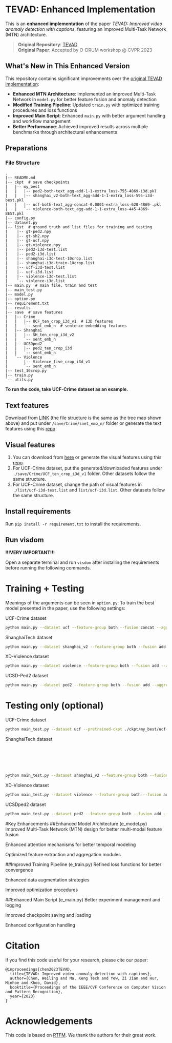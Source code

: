 # TEVAD: Enhanced Implementation

This is an **enhanced implementation** of the paper *TEVAD: Improved video anomaly detection with captions*, featuring an improved Multi-Task Network (MTN) architecture.

> **Original Repository**: [TEVAD](https://github.com/coranholmes/TEVAD/tree/main)  
> **Original Paper**: Accepted by O-DRUM workshop @ CVPR 2023

## What's New in This Enhanced Version

This repository contains significant improvements over the [original TEVAD implementation](https://github.com/coranholmes/TEVAD/tree/main):

- **Enhanced MTN Architecture**: Implemented an improved Multi-Task Network in `model.py` for better feature fusion and anomaly detection
- **Modified Training Pipeline**: Updated `train.py` with optimized training procedures and loss functions
- **Improved Main Script**: Enhanced `main.py` with better argument handling and workflow management
- **Better Performance**: Achieved improved results across multiple benchmarks through architectural enhancements

## Preparations

### File Structure

```
.
|-- README.md
|-- ckpt  # save checkpoints
|   |-- my_best
|   |   |-- ped2-both-text_agg-add-1-1-extra_loss-755-4869-i3d.pkl
|   |   |-- shanghai_v2-both-text_agg-add-1-1-extra_loss-595-i3d-best.pkl
|   |   |-- ucf-both-text_agg-concat-0.0001-extra_loss-620-4869-.pkl
|   |   `-- violence-both-text_agg-add-1-1-extra_loss-445-4869-BEST.pkl
|-- config.py
|-- dataset.py
|-- list  # ground truth and list files for training and testing
|    |-- gt-ped2.npy
|    |-- gt-sh2.npy
|    |-- gt-ucf.npy
|    |-- gt-violence.npy
|    |-- ped2-i3d-test.list
|    |-- ped2-i3d.list
|    |-- shanghai-i3d-test-10crop.list
|    |-- shanghai-i3d-train-10crop.list
|    |-- ucf-i3d-test.list
|    |-- ucf-i3d.list
|    |-- violence-i3d-test.list
|    `-- violence-i3d.list
|-- main.py  # main file, train and test
|-- main_test.py 
|-- model.py  
|-- option.py  
|-- requirement.txt
|-- results
|-- save  # save features
|   |-- Crime
|   |   |-- UCF_ten_crop_i3d_v1  # I3D features
|   |   `-- sent_emb_n  # sentence embedding features
|   |-- Shanghai
|   |   |-- SH_ten_crop_i3d_v2
|   |   `-- sent_emb_n
|   |-- UCSDped2
|   |   |-- ped2_ten_crop_i3d
|   |   `-- sent_emb_n
|   `-- Violence
|       |-- Violence_five_crop_i3d_v1
|       `-- sent_emb_n
|-- test_10crop.py
|-- train.py
`-- utils.py
```

**To run the code, take UCF-Crime dataset as an example.**

## Text features
Download from [LINK](https://1drv.ms/u/s!AlbDzA9D8VkhoO8dcvJNaAMkk5bbgA?e=Eh2LCB) (the file structure is the same as the tree map shown above) and put under `/save/Crime/snet_emb_n/` folder or generate the text features using this [repo](https://github.com/coranholmes/SwinBERT)

## Visual features
1. You can download from [here](https://1drv.ms/u/s!AlbDzA9D8VkhoO8dcvJNaAMkk5bbgA?e=Eh2LCB) or generate the visual features using this [repo](https://github.com/GowthamGottimukkala/I3D_Feature_Extraction_resnet).
2. For UCF-Crime dataset, put the generated/downloaded features under `./save/Crime/UCF_ten_crop_i3d_v1` folder. Other datasets follow the same structure.
3. For UCF-Crime dataset, change the path of visual features in `./list/ucf-i3d-test.list` and `list/ucf-i3d.list`. Other datasets follow the same structure.

## Install requirements
Run `pip install -r requirement.txt` to install the requirements.

## Run visdom
**!!!VERY IMPORTANT!!!**

Open a separate terminal and run `visdom` after installing the requirements before running the following commands.

# Training + Testing
Meanings of the arguments can be seen in `option.py`. To train the best model presented in the paper, use the following settings:

UCF-Crime dataset
```bash
python main.py --dataset ucf --feature-group both --fusion concat --aggregate_text --extra_loss
```
ShanghaiTech dataset
```bash
python main.py --dataset shanghai_v2 --feature-group both --fusion add --aggregate_text --extra_loss
```
XD-Violence dataset
```bash
python main.py --dataset violence --feature-group both --fusion add --aggregate_text --extra_loss --feature-size 1024
```
UCSD-Ped2 dataset
```bash
python main.py --dataset ped2 --feature-group both --fusion add --aggregate_text --max-epoch 5000 --extra_loss --batch-size 2
```

# Testing only (optional)
UCF-Crime dataset
```bash
python main_test.py --dataset ucf --pretrained-ckpt ./ckpt/my_best/ucf-both-text_agg-concat-0.0001-extra_loss-620-4869-.pkl --feature-group both --fusion concat --aggregate_text --save_test_results
```
ShanghaiTech dataset
```bash






python main_test.py --dataset shanghai_v2 --feature-group both --fusion add --aggregate_text --pretrained-ckpt ./ckpt/my_best/shanghai_v2-both-text_agg-add-1-1-extra_loss-595-i3d-best.pkl --save_test_results
```






XD-Violence dataset
```bash
python main_test.py --dataset violence --feature-group both --fusion add --aggregate_text --feature-size 1024 --pretrained-ckpt ./ckpt/my_best/violence-both-text_agg-add-1-1-extra_loss-445-4869-BEST.pkl --save_test_results
```
UCSDped2 dataset
```bash
python main_test.py --dataset ped2 --feature-group both --fusion add --aggregate_text --pretrained-ckpt ./ckpt/my_best/ped2-both-text_agg-add-1-1-extra_loss-755-4869-i3d.pkl --save_test_results
```


#Key Enhancements
##Enhanced Model Architecture (e_model.py)
Improved Multi-Task Network (MTN) design for better multi-modal feature fusion

Enhanced attention mechanisms for better temporal modeling

Optimized feature extraction and aggregation modules

##Improved Training Pipeline (e_train.py)
Refined loss functions for better convergence

Enhanced data augmentation strategies

Improved optimization procedures

##Enhanced Main Script (e_main.py)
Better experiment management and logging

Improved checkpoint saving and loading

Enhanced configuration handling
# Citation
If you find this code useful for your research, please cite our paper:
```
@inproceedings{chen2023TEVAD,
  title={TEVAD: Improved video anomaly detection with captions},
  author={Chen, Weiling and Ma, Keng Teck and Yew, Zi Jian and Hur, Minhoe and Khoo, David},
  booktitle={Proceedings of the IEEE/CVF Conference on Computer Vision and Pattern Recognition},
  year={2023}
}
```

# Acknowledgements
This code is based on [RTFM](https://github.com/tianyu0207/RTFM/). We thank the authors for their great work.



